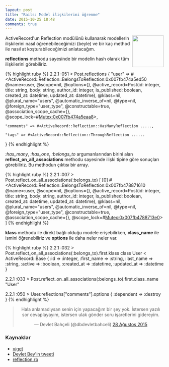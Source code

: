 ```yaml
---
layout: post
title: "Rails: Model ilişkilerini öğrenme"
date: 2015-10-25 18:48
comments: true
---
```


<img align="right" src="{{ site.baseurl }}public/images/beyle.jpg" width="100px">

ActiveRecord'un Reflection modülünü kullanarak modellerin ilişkilerini nasıl öğrenebileceğimizi (beyle) ve bir kaç method ile nasıl at koşturabileceğimizi anlatacağım.

**reflections** methodu sayesinde bir modelin hash olarak tüm ilişkilerini görebiliriz.

{% highlight ruby %}
2.2.1 :051 > Post.reflections
{
    "user" => #<ActiveRecord::Reflection::BelongsToReflection:0x007fb474a5ed50 @name=:user, @scope=nil, @options={}, @active_record=Post(id: integer, title: string, body: string, author_id: integer, is_published: boolean, created_at: datetime, updated_at: datetime), @klass=nil, @plural_name="users", @automatic_inverse_of=nil, @type=nil, @foreign_type="user_type", @constructable=true, @association_scope_cache={}, @scope_lock=#<Mutex:0x007fb474a5eaa8>>,
    
    "comments" => #<ActiveRecord::Reflection::HasManyReflection .....,
    
    "tags" => #<ActiveRecord::Reflection::ThroughReflection ......
}
{% endhighlight %}

<i>:has_many</i>, <i>:has_one</i>, <i>:belongs_to</i> argumanlarından birini alan **reflect_on_all_associations** methodu sayesinde ilişki tipine göre sonuçları görebiliriz. Bu methodun çıktısı bir array.

{% highlight ruby %}
2.2.1 :007 > Post.reflect_on_all_associations(:belongs_to)
[
    [0] #<ActiveRecord::Reflection::BelongsToReflection:0x007fb478871610 @name=:user, @scope=nil, @options={}, @active_record=Post(id: integer, title: string, body: string, author_id: integer, is_published: boolean, created_at: datetime, updated_at: datetime), @klass=nil, @plural_name="users", @automatic_inverse_of=nil, @type=nil, @foreign_type="user_type", @constructable=true, @association_scope_cache={}, @scope_lock=#<Mutex:0x007fb4788713e0>>
]
{% endhighlight %}

**klass** methodu ile direkt bağlı olduğu modele erişebilirken, **class_name** ile ismini öğrenebiliriz ve **options** ile daha neler neler var.

{% highlight ruby %}
2.2.1 :032 > Post.reflect_on_all_associations(:belongs_to).first.klass
class User < ActiveRecord::Base {
            :id => :integer,
    :first_name => :string,
     :last_name => :string,
        :active => :boolean,
    :created_at => :datetime,
    :updated_at => :datetime
}

2.2.1 :033 > Post.reflect_on_all_associations(:belongs_to).first.class_name
"User"

2.2.1 :050 > User.reflections["comments"].options
{
    :dependent => :destroy
}
{% endhighlight %}

<center>
<blockquote class="twitter-tweet" lang="tr"><p lang="tr" dir="ltr">Hala anlamadıysan senin için yapacağım bir şey yok. İstersen yazılı sor cevaplayayım, istersen ulak gönder soru işaretlerini gidereyim.</p>&mdash; Devlet Bahçeli (@dbdevletbahceli) <a href="https://twitter.com/dbdevletbahceli/status/637324210315108352">28 Ağustos 2015</a></blockquote>
</center>
<script async src="//platform.twitter.com/widgets.js" charset="utf-8"></script>

### Kaynaklar

- [viget](https://viget.com/extend/identifying-foreign-key-dependencies-from-activerecordbase-classes)
- [Devlet Bey'in tweeti](https://twitter.com/dbdevletbahceli/status/637324210315108352)
- [reflection.rb](https://github.com/rails/rails/blob/master/activerecord/lib/active_record/reflection.rb)
